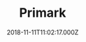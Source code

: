 ---
date: 2018-11-11T11:02:17.000Z
title: Primark
latitude: 52.058376
longitude: 1.1512876
url: https://stores.primark.com/united-kingdom/ipswich/23-westgate-street?y_source=1_ODU3OTM5OC00NDAtbG9jYXRpb24ud2Vic2l0ZQ==
category: checkin
---